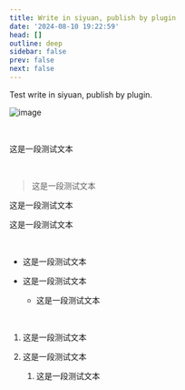 ```yaml
---
title: Write in siyuan, publish by plugin
date: '2024-08-10 19:22:59'
head: []
outline: deep
sidebar: false
prev: false
next: false
---
```




Test write in siyuan, publish by plugin.

​![image](assets/image-20240810192338-h1ztfmk.png)​

‍

这是一段测试文本

‍

> 这是一段测试文本

这是一段测试文本

这是一段测试文本

‍

* 这是一段测试文本
* 这是一段测试文本

  * 这是一段测试文本

‍

1. 这是一段测试文本
2. 这是一段测试文本

    1. 这是一段测试文本
